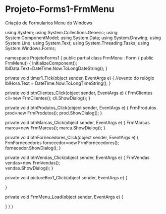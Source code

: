 # Projeto-Forms1-FrmMenu
Criação de Formularios Menu do Windows

using System;
using System.Collections.Generic;
using System.ComponentModel;
using System.Data;
using System.Drawing;
using System.Linq;
using System.Text;
using System.Threading.Tasks;
using System.Windows.Forms;

namespace ProjetoForms1
{
    public partial class FrmMenu : Form
    {
        public FrmMenu()
        {
            InitializeComponent();
            lblData.Text=DateTime.Now.ToLongDateString();
        }

private void timer1_Tick(object sender, EventArgs e)
        {
            //evento do relógio
            lblHora.Text = DateTime.Now.ToLongTimeString();
        }

private void btnClientes_Click(object sender, EventArgs e)
        {
            FrmClientes cli=new FrmClientes();
            cli.ShowDialog();
        }

private void btnProdutos_Click(object sender, EventArgs e)
        {
            FrmProdutos prod=new FrmProdutos();
            prod.ShowDialog();
        }

private void btnMarcas_Click(object sender, EventArgs e)
        {
            FrmMarcas marca=new FrmMarcas();
            marca.ShowDialog();
        }

private void btnFornecedores_Click(object sender, EventArgs e)
        {
            FrmFornecedores fornecedor=new FrmFornecedores();
            fornecedor.ShowDialog();
        }

private void btnVendas_Click(object sender, EventArgs e)
        {
            FrmVendas vendas=new FrmVendas();  
            vendas.ShowDialog();
        }

private void pictureBox1_Click(object sender, EventArgs e)
        {

}

private void FrmMenu_Load(object sender, EventArgs e)
        {

}
}
}
